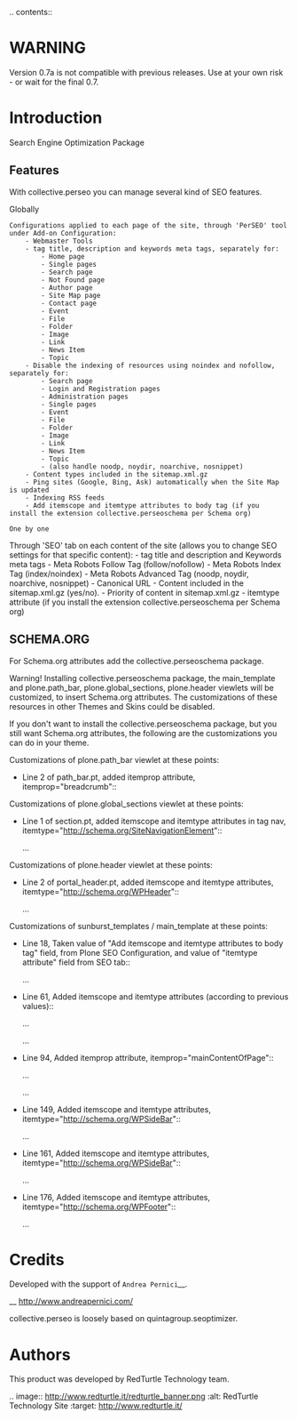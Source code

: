 .. contents::

WARNING
=======

Version 0.7a is not compatible with previous releases. Use at your own risk - or wait for the final 0.7.


Introduction
============

Search Engine Optimization Package

Features
--------

With collective.perseo you can manage several kind of SEO features.

Globally
~~~~~~~~
Configurations applied to each page of the site, through 'PerSEO' tool under Add-on Configuration:
	- Webmaster Tools
	- tag title, description and keywords meta tags, separately for:
		- Home page
		- Single pages
		- Search page
		- Not Found page
		- Author page
		- Site Map page
		- Contact page
		- Event
		- File
		- Folder
		- Image
		- Link
		- News Item
		- Topic
	- Disable the indexing of resources using noindex and nofollow, separately for:
		- Search page
		- Login and Registration pages
		- Administration pages
		- Single pages
		- Event
		- File
		- Folder
		- Image
		- Link
		- News Item
		- Topic
		- (also handle noodp, noydir, noarchive, nosnippet)
	- Content types included in the sitemap.xml.gz
	- Ping sites (Google, Bing, Ask) automatically when the Site Map is updated
	- Indexing RSS feeds
	- Add itemscope and itemtype attributes to body tag (if you install the extension collective.perseoschema per Schema org)

One by one
~~~~~~~~~~
Through 'SEO' tab on each content of the site (allows you to change SEO settings for that specific content):
	- tag title and description and Keywords meta tags
	- Meta Robots Follow Tag (follow/nofollow)
	- Meta Robots Index Tag (index/noindex)
	- Meta Robots Advanced Tag (noodp, noydir, noarchive, nosnippet)
	- Canonical URL
	- Content included in the sitemap.xml.gz (yes/no).
	- Priority of content in sitemap.xml.gz
	- itemtype attribute (if you install the extension collective.perseoschema per Schema org)

SCHEMA.ORG
----------

For Schema.org attributes add the collective.perseoschema package.

Warning! Installing collective.perseoschema package, the main_template and plone.path_bar, 
plone.global_sections, plone.header viewlets will be customized, to insert Schema.org attributes.
The customizations of these resources in other Themes and Skins could be disabled.

If you don't want to install the collective.perseoschema package, but you still want Schema.org
attributes, the following are the customizations you can do in your theme.


Customizations of plone.path_bar viewlet at these points:

- Line 2 of path_bar.pt, added itemprop attribute, itemprop="breadcrumb"::
	
	<div id="portal-breadcrumbs"
		 itemprop="breadcrumb"
	...

Customizations of plone.global_sections viewlet at these points:

- Line 1 of section.pt,
  added itemscope and itemtype attributes in tag nav, itemtype="http://schema.org/SiteNavigationElement"::
	
	<nav itemscope="itemscope"
		 itemtype="http://schema.org/SiteNavigationElement">
		 ...
	</nav>

Customizations of plone.header viewlet at these points:

- Line 2 of portal_header.pt,
  added itemscope and itemtype attributes, itemtype="http://schema.org/WPHeader"::
	
	<div id="portal-header"
		 itemscope="itemscope"
	     itemtype="http://schema.org/WPHeader">
	     ...
     
Customizations of sunburst_templates / main_template at these points:

- Line 18, Taken value of "Add itemscope and itemtype attributes to body tag" field,
  from Plone SEO Configuration, and value of "itemtype attribute" field from SEO tab::
  	
	...
	<html xmlns="http://www.w3.org/1999/xhtml" 
	    tal:define="
	        ...
	        perseo_context nocall: context/@@perseo-context;
			itemscope_itemtype python:perseo_context.perseo_itemscope_itemtype();
			itemtype python:perseo_context.perseo_itemtype()"
	...

- Line 61, Added itemscope and itemtype attributes (according to previous values)::
	
	...
	<body ...
	    tal:attributes="...
	                    itemscope python:itemscope_itemtype and 'itemscope' or None;
	                    itemtype python:itemscope_itemtype and itemtype or None">
	...

- Line 94, Added itemprop attribute, itemprop="mainContentOfPage"::
	
	...
	<div id="content" itemprop="mainContentOfPage">
	...

- Line 149, Added itemscope and itemtype attributes, itemtype="http://schema.org/WPSideBar"::
	
	...
	<div id="portal-column-one"
		itemscope="itemscope"
		itemtype="http://schema.org/WPSideBar"
	...

- Line 161, Added itemscope and itemtype attributes, itemtype="http://schema.org/WPSideBar"::
	
	...
	<div id="portal-column-two"
		itemscope="itemscope"
		itemtype="http://schema.org/WPSideBar"
	...

- Line 176, Added itemscope and itemtype attributes, itemtype="http://schema.org/WPFooter"::
	
	...
	<div itemscope="itemscope" itemtype="http://schema.org/WPFooter">
		<div tal:replace="structure provider:plone.portalfooter" />
	</div>


Credits
=======

Developed with the support of `Andrea Pernici`__.

__ http://www.andreapernici.com/

collective.perseo is loosely based on quintagroup.seoptimizer.

Authors
=======

This product was developed by RedTurtle Technology team.

.. image:: http://www.redturtle.it/redturtle_banner.png
   :alt: RedTurtle Technology Site
   :target: http://www.redturtle.it/
